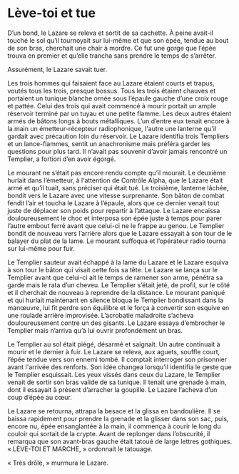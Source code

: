 Lève-toi et tue
===============

D’un bond, le Lazare se releva et sortit de sa cachette. À peine avait-il touché le sol qu’il tournoyait sur lui-même et que son épée, tendue au bout de son bras, cherchait une chair à mordre. Ce fut une gorge que l’épée trouva en premier et qu’elle trancha sans prendre le temps de s’arrêter.

Assurément, le Lazare savait tuer.

Les trois hommes qui faisaient face au Lazare étaient courts et trapus, voutés tous les trois, presque bossus. Tous les trois étaient chauves et portaient un tunique blanche ornée sous l’épaule gauche d’une croix rouge et pattée. Celui des trois qui avait commencé à mourir portait un ample réservoir terminé par un tuyau et une petite flamme. Les deux autres étaient armés de bâtons longs à bouts métalliques. L’un d’entre eux tenait encore à la main un émetteur-récepteur radiophonique, l'autre une lanterne qu'il gardait avec précaution loin du réservoir. Le Lazare identifia trois Templiers et un lance-flammes, sentit un anachronisme mais préféra garder les questions pour plus tard. Il n’avait pas souvenir d’avoir jamais rencontré un Templier, a fortiori d’en avoir égorgé.

Le mourant ne s’était pas encore rendu compte qu’il mourait. Le deuxième hurlait dans l’émetteur, à l‘attention de Contrôle Alpha, que le Lazare était armé et qu’il tuait, sans préciser qui était tué. Le troisième, lanterne lâchée, bondit vers le Lazare avec une vitesse surprenante. Son bâton de combat fendit l’air et toucha le Lazare à l’épaule, alors que ce dernier venait tout juste de déplacer son poids pour repartir à l’attaque. Le Lazare encaissa douloureusement le choc et interposa son épée juste à temps pour parer l’autre embout ferré avant que celui-ci ne le frappe au genou. Le Templier bondit de nouveau vers l’arrière alors que le Lazare essayait à son tour de le balayer du plat de la lame. Le mourant suffoqua et l’opérateur radio tourna sur lui-même pour fuir.

Le Templier sauteur avait échappé à la lame du Lazare et le Lazare esquiva à son tour le bâton qui visait cette fois sa tête. Le Lazare se lança sur le Templier avant que celui-ci ait le temps de ramener son arme, pénétra sa garde mais le rata d’un cheveu. Le Templier s’était jeté, de profil, sur le côté et il cherchait de nouveau à reprendre de la distance. Le mourant paniqué et qui hurlait maintenant en silence bloqua le Templier bondissant dans la manœuvre, lui fit perdre son équilibre et le força à convertir son esquive en une roulade arrière improvisée. L’acrobatie maladroite s’acheva douloureusement contre un des gisants. Le Lazare essaya d’embrocher le Templier mais n’arriva qu’à lui ouvrir profondément un bras.

Le Templier au sol était piégé, désarmé et saignait. Un autre continuait à mourir et le dernier à fuir. Le Lazare se releva, aux aguets, souffle court, l’épée tendue vers son ennemi tombé. Il comptait interroger son prisonnier avant l'arrivée des renforts. Son idée changea lorsqu’il identifia le geste que le Templier esquissait. Les yeux vissés dans ceux du Lazare, le Templier venait de sortir son bras valide de sa tunique. Il tenait une grenade à main, dont il essayait à présent d’arracher la goupille. Le Lazare l’acheva d’un coup d’épée au cœur.

Le Lazare se retourna, attrapa la besace et la glissa en bandoulière. Il se baissa rapidement pour prendre la grenade et la glisser dans son sac, puis, encore nu, épée ensanglantée à la main, il commença à courir le long du couloir qui sortait de la crypte. Avant de replonger dans l’obscurité, il remarqua que son avant-bras gauche était tatoué de large lettres gothiques. « LÈVE-TOI ET MARCHE, » ordonnait le tatouage.

« Très drôle, » murmura le Lazare.
